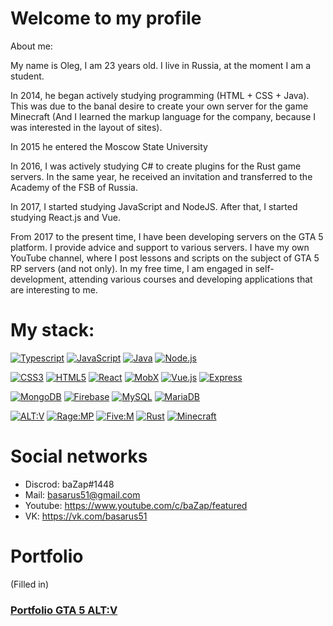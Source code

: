 ### 

# Welcome to my profile

About me:

My name is Oleg, I am 23 years old. I live in Russia, at the moment I am a student.

In 2014, he began actively studying programming (HTML + CSS + Java). This was due to the banal desire to create your own server for the game Minecraft (And I learned the markup language for the company, because I was interested in the layout of sites).

In 2015 he entered the Moscow State University

In 2016, I was actively studying C# to create plugins for the Rust game servers. In the same year, he received an invitation and transferred to the Academy of the FSB of Russia.

In 2017, I started studying JavaScript and NodeJS. After that, I started studying React.js and Vue.

From 2017 to the present time, I have been developing servers on the GTA 5 platform. I provide advice and support to various servers. I have my own YouTube channel, where I post lessons and scripts on the subject of GTA 5 RP servers (and not only). In my free time, I am engaged in self-development, attending various courses and developing applications that are interesting to me.




# My stack:

[![Typescript](https://img.shields.io/badge/TypeScript-000000?style=for-the-badge&logo=TypeScript&logoColor=white)](https://www.typescriptlang.org)
[![JavaScript](https://img.shields.io/badge/JavaScript-000000?style=for-the-badge&logo=JavaScript&logoColor=white)](https://www.javascript.com)
[![Java](https://img.shields.io/badge/Java-000000?style=for-the-badge&logo=Java&logoColor=white)](https://www.java.com/ru/)
[![Node.js](https://img.shields.io/badge/Node.js-000000?style=for-the-badge&logo=Node.js&logoColor=white)](https://nodejs.org/en/)

[![CSS3](https://img.shields.io/badge/CSS3-000000?style=for-the-badge&logo=CSS3&logoColor=white)](http://www.css3.com)
[![HTML5](https://img.shields.io/badge/HTML5-000000?style=for-the-badge&logo=HTML5&logoColor=white)](https://html.spec.whatwg.org/multipage/)
[![React](https://img.shields.io/badge/React-000000?style=for-the-badge&logo=React&logoColor=white)](https://reactjs.org)
[![MobX](https://img.shields.io/badge/MobX-000000?style=for-the-badge&logo=MobX.js&logoColor=white)](https://mobx.js.org/README.html)
[![Vue.js](https://img.shields.io/badge/Vue.js-000000?style=for-the-badge&logo=Vue.js&logoColor=white)](https://ru.vuejs.org)
[![Express](https://img.shields.io/badge/Express.js-000000?style=for-the-badge&logo=Express.js&logoColor=white)](https://expressjs.com/ru/)

[![MongoDB](https://img.shields.io/badge/MongoDB-000000?style=for-the-badge&logo=MongoDB.js&logoColor=white)](https://www.mongodb.com)
[![Firebase](https://img.shields.io/badge/Firebase-000000?style=for-the-badge&logo=Firebase.js&logoColor=white)](https://firebase.google.com)
[![MySQL](https://img.shields.io/badge/MySQL-000000?style=for-the-badge&logo=MySQL.js&logoColor=white)](https://www.mysql.com)
[![MariaDB](https://img.shields.io/badge/MariaDB-000000?style=for-the-badge&logo=MariaDB.js&logoColor=white)](https://mariadb.org)

[![ALT:V](https://img.shields.io/badge/ALT:V-000000?style=for-the-badge&logo=MongoDB.js&logoColor=white)](https://altv.mp/#/)
[![Rage:MP](https://img.shields.io/badge/Rage:MP-000000?style=for-the-badge&logo=Firebase.js&logoColor=white)](https://rage.mp)
[![Five:M](https://img.shields.io/badge/Five:M-000000?style=for-the-badge&logo=MySQL.js&logoColor=white)](https://fivem.net)
[![Rust](https://img.shields.io/badge/Rust-000000?style=for-the-badge&logo=MySQL.js&logoColor=white)](https://rust.facepunch.com)
[![Minecraft](https://img.shields.io/badge/Minecraft-000000?style=for-the-badge&logo=Minecraft&logoColor=white)](https://www.minecraft.net/en-us?/)

# Social networks

- Discrod: baZap#1448
- Mail: basarus51@gmail.com
- Youtube: https://www.youtube.com/c/baZap/featured
- VK: https://vk.com/basarus51

# Portfolio
(Filled in)

### [Portfolio GTA 5 ALT:V](https://www.youtube.com/watch?v=6p6ZpqyNuwU&list=PLnwp302o1qq_Z7QJfyP11F1sLOXfm7-4u "Portfolio GTA 5 ALT:V")



